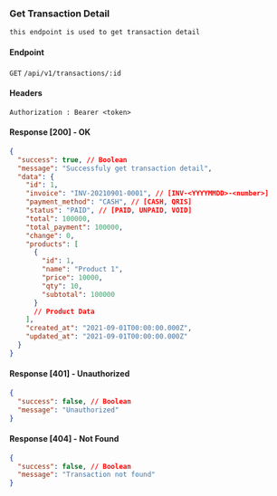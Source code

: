 ### Get Transaction Detail

    this endpoint is used to get transaction detail

#### Endpoint

`GET` `/api/v1/transactions/:id`

#### Headers

```http
Authorization : Bearer <token>
```

#### Response [200] - OK

```json
{
  "success": true, // Boolean
  "message": "Successfuly get transaction detail",
  "data": {
    "id": 1,
    "invoice": "INV-20210901-0001", // [INV-<YYYYMMDD>-<number>]
    "payment_method": "CASH", // [CASH, QRIS]
    "status": "PAID", // [PAID, UNPAID, VOID]
    "total": 100000,
    "total_payment": 100000,
    "change": 0,
    "products": [
      {
        "id": 1,
        "name": "Product 1",
        "price": 10000,
        "qty": 10,
        "subtotal": 100000
      }
      // Product Data
    ],
    "created_at": "2021-09-01T00:00:00.000Z",
    "updated_at": "2021-09-01T00:00:00.000Z"
  }
}
```

#### Response [401] - Unauthorized

```json
{
  "success": false, // Boolean
  "message": "Unauthorized"
}
```

#### Response [404] - Not Found

```json
{
  "success": false, // Boolean
  "message": "Transaction not found"
}
```
